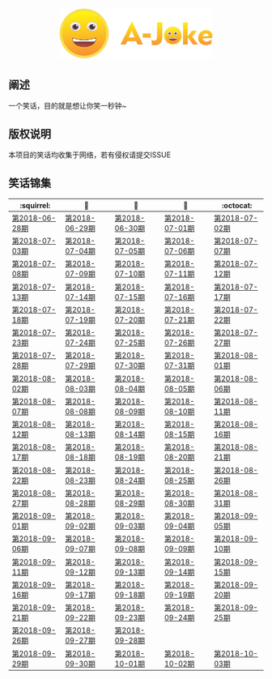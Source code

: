 <h1 align=center>
<img src="logo/1024 Logotype.png" width=60%>
</h1>

## 阐述
 一个笑话，目的就是想让你笑一秒钟~

## 版权说明
本项目的笑话均收集于网络，若有侵权请提交ISSUE

## 笑话锦集
| :squirrel: | :jack_o_lantern: | :beer: | :fish_cake: | :octocat:
| ------- | ----- | ------------ | ------ | --------- |
| [第2018-06-28期](/joke/2018/06/28.md) | [第2018-06-29期](/joke/2018/06/29.md) | [第2018-06-30期](/joke/2018/06/30.md) | [第2018-07-01期](/joke/2018/07/01.md) | [第2018-07-02期](/joke/2018/07/02.md) 
| [第2018-07-03期](/joke/2018/07/03.md) | [第2018-07-04期](/joke/2018/07/04.md) | [第2018-07-05期](/joke/2018/07/05.md) | [第2018-07-06期](/joke/2018/07/06.md) | [第2018-07-07期](/joke/2018/07/07.md) 
| [第2018-07-08期](/joke/2018/07/08.md) | [第2018-07-09期](/joke/2018/07/09.md) | [第2018-07-10期](/joke/2018/07/10.md) | [第2018-07-11期](/joke/2018/07/11.md) | [第2018-07-12期](/joke/2018/07/12.md) 
| [第2018-07-13期](/joke/2018/07/13.md) | [第2018-07-14期](/joke/2018/07/14.md) | [第2018-07-15期](/joke/2018/07/15.md) | [第2018-07-16期](/joke/2018/07/16.md) | [第2018-07-17期](/joke/2018/07/17.md) 
| [第2018-07-18期](/joke/2018/07/18.md) | [第2018-07-19期](/joke/2018/07/19.md) | [第2018-07-20期](/joke/2018/07/20.md) | [第2018-07-21期](/joke/2018/07/21.md) | [第2018-07-22期](/joke/2018/07/22.md) 
| [第2018-07-23期](/joke/2018/07/23.md) | [第2018-07-24期](/joke/2018/07/24.md) | [第2018-07-25期](/joke/2018/07/25.md) | [第2018-07-26期](/joke/2018/07/26.md) | [第2018-07-27期](/joke/2018/07/27.md) 
| [第2018-07-28期](/joke/2018/07/28.md) | [第2018-07-29期](/joke/2018/07/29.md) | [第2018-07-30期](/joke/2018/07/30.md) | [第2018-07-31期](/joke/2018/07/31.md) | [第2018-08-01期](/joke/2018/08/01.md) 
| [第2018-08-02期](/joke/2018/08/02.md) | [第2018-08-03期](/joke/2018/08/03.md) | [第2018-08-04期](/joke/2018/08/04.md) | [第2018-08-05期](/joke/2018/08/05.md) | [第2018-08-06期](/joke/2018/08/06.md) 
| [第2018-08-07期](/joke/2018/08/07.md) | [第2018-08-08期](/joke/2018/08/08.md) | [第2018-08-09期](/joke/2018/08/09.md) | [第2018-08-10期](/joke/2018/08/10.md) | [第2018-08-11期](/joke/2018/08/11.md) 
| [第2018-08-12期](/joke/2018/08/12.md) | [第2018-08-13期](/joke/2018/08/13.md) | [第2018-08-14期](/joke/2018/08/14.md) | [第2018-08-15期](/joke/2018/08/15.md) | [第2018-08-16期](/joke/2018/08/16.md) 
| [第2018-08-17期](/joke/2018/08/17.md) | [第2018-08-18期](/joke/2018/08/18.md) | [第2018-08-19期](/joke/2018/08/19.md) | [第2018-08-20期](/joke/2018/08/20.md) | [第2018-08-21期](/joke/2018/08/21.md) 
| [第2018-08-22期](/joke/2018/08/22.md) | [第2018-08-23期](/joke/2018/08/23.md) | [第2018-08-24期](/joke/2018/08/24.md) | [第2018-08-25期](/joke/2018/08/25.md) | [第2018-08-26期](/joke/2018/08/26.md) 
| [第2018-08-27期](/joke/2018/08/27.md) | [第2018-08-28期](/joke/2018/08/28.md) | [第2018-08-29期](/joke/2018/08/29.md) | [第2018-08-30期](/joke/2018/08/30.md) | [第2018-08-31期](/joke/2018/08/31.md) 
| [第2018-09-01期](/joke/2018/09/01.md) | [第2018-09-02期](/joke/2018/09/02.md) | [第2018-09-03期](/joke/2018/09/03.md) | [第2018-09-04期](/joke/2018/09/04.md) | [第2018-09-05期](/joke/2018/09/05.md)
| [第2018-09-06期](/joke/2018/09/06.md) | [第2018-09-07期](/joke/2018/09/07.md) | [第2018-09-08期](/joke/2018/09/08.md) | [第2018-09-09期](/joke/2018/09/09.md) | [第2018-09-10期](/joke/2018/09/10.md)
| [第2018-09-11期](/joke/2018/09/11.md) | [第2018-09-12期](/joke/2018/09/12.md) | [第2018-09-13期](/joke/2018/09/13.md) | [第2018-09-14期](/joke/2018/09/14.md) | [第2018-09-15期](/joke/2018/09/15.md)
| [第2018-09-16期](/joke/2018/09/16.md) | [第2018-09-17期](/joke/2018/09/17.md) | [第2018-09-18期](/joke/2018/09/18.md) | [第2018-09-19期](/joke/2018/09/19.md) | [第2018-09-20期](/joke/2018/09/20.md)
| [第2018-09-21期](/joke/2018/09/21.md) | [第2018-09-22期](/joke/2018/09/22.md) | [第2018-09-23期](/joke/2018/09/23.md) | [第2018-09-24期](/joke/2018/09/24.md) | [第2018-09-25期](/joke/2018/09/25.md) 
| [第2018-09-26期](/joke/2018/09/26.md) | [第2018-09-27期](/joke/2018/09/27.md) | [第2018-09-28期](/joke/2018/09/28.md)
| [第2018-09-29期](/joke/2018/09/29.md) | [第2018-09-30期](/joke/2018/09/30.md) | [第2018-10-01期](/joke/2018/10/01.md) | [第2018-10-02期](/joke/2018/10/02.md) | [第2018-10-03期](/joke/2018/10/03.md) | [第2018-10-04期](/joke/2018/10/04.md) | [第2018-10-05期](/joke/2018/10/05.md) | [第2018-10-06期](/joke/2018/10/06.md) | [第2018-10-07期](/joke/2018/10/07.md) | [第2018-10-08期](/joke/2018/10/08.md) | [第2018-10-09期](/joke/2018/10/09.md) | [第2018-10-10期](/joke/2018/10/10.md) | [第2018-10-11期](/joke/2018/10/11.md) | [第2018-10-12期](/joke/2018/10/12.md) | [第2018-10-13期](/joke/2018/10/13.md) | [第2018-10-14期](/joke/2018/10/14.md) | [第2018-10-15期](/joke/2018/10/15.md) | [第2018-10-16期](/joke/2018/10/16.md) | [第2018-10-17期](/joke/2018/10/17.md) | [第2018-10-18期](/joke/2018/10/18.md) 